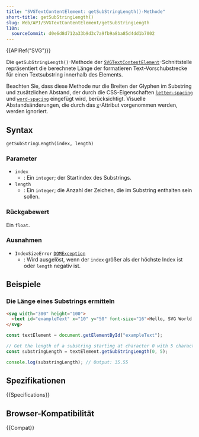 ```yaml
---
title: "SVGTextContentElement: getSubStringLength()-Methode"
short-title: getSubStringLength()
slug: Web/API/SVGTextContentElement/getSubStringLength
l10n:
  sourceCommit: d0e6d8d712a33b9d3c7a9fb9a8ba85d4dd1b7002
---
```


{{APIRef("SVG")}}

Die `getSubStringLength()`-Methode der [`SVGTextContentElement`](/de/docs/Web/API/SVGTextContentElement)-Schnittstelle repräsentiert die berechnete Länge der formatieren Text-Vorschubstrecke für einen Textsubstring innerhalb des Elements.

Beachten Sie, dass diese Methode nur die Breiten der Glyphen im Substring und zusätzlichen Abstand, der durch die CSS-Eigenschaften [`letter-spacing`](/de/docs/Web/CSS/letter-spacing) und [`word-spacing`](/de/docs/Web/CSS/word-spacing) eingefügt wird, berücksichtigt. Visuelle Abstandsänderungen, die durch das [`x`](/de/docs/Web/CSS/x)-Attribut vorgenommen werden, werden ignoriert.

## Syntax

```js-nolint
getSubStringLength(index, length)
```

### Parameter

- `index`
  - : Ein `integer`; der Startindex des Substrings.
- `length`
  - : Ein `integer`; die Anzahl der Zeichen, die im Substring enthalten sein sollen.

### Rückgabewert

Ein `float`.

### Ausnahmen

- `IndexSizeError` [`DOMException`](/de/docs/Web/API/DOMException)
  - : Wird ausgelöst, wenn der `index` größer als der höchste Index ist oder `length` negativ ist.

## Beispiele

### Die Länge eines Substrings ermitteln

```html
<svg width="300" height="100">
  <text id="exampleText" x="10" y="50" font-size="16">Hello, SVG World!</text>
</svg>
```

```js
const textElement = document.getElementById("exampleText");

// Get the length of a substring starting at character 0 with 5 characters
const substringLength = textElement.getSubStringLength(0, 5);

console.log(substringLength); // Output: 35.55
```

## Spezifikationen

{{Specifications}}

## Browser-Kompatibilität

{{Compat}}

